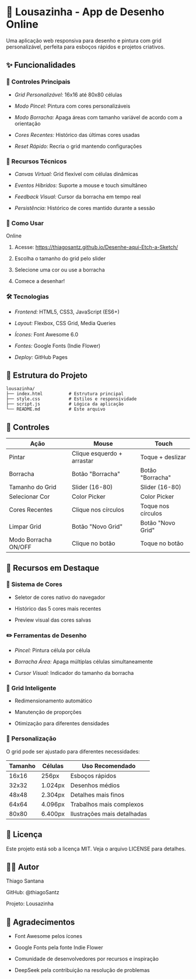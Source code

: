 # 🎨 Lousazinha - App de Desenho Online

Uma aplicação web responsiva para desenho e pintura com grid personalizável, perfeita para esboços rápidos e projetos criativos.

## ✨ Funcionalidades

### 🎯 Controles Principais
- *Grid Personalizável:* 16x16 até 80x80 células

- *Modo Pincel:* Pintura com cores personalizáveis

- *Modo Borracha:* Apaga áreas com tamanho variável de acordo com a orientação

- *Cores Recentes:* Histórico das últimas cores usadas

- *Reset Rápido:* Recria o grid mantendo configurações

### 🎨 Recursos Técnicos
- *Canvas Virtual:* Grid flexível com células dinâmicas

- *Eventos Híbridos:* Suporte a mouse e touch simultâneo

- *Feedback Visual:* Cursor da borracha em tempo real

- *Persistência:* Histórico de cores mantido durante a sessão

### 🚀 Como Usar
Online
1. Acesse: https://thiagosantz.github.io/Desenhe-aqui-Etch-a-Sketch/

2. Escolha o tamanho do grid pelo slider

3. Selecione uma cor ou use a borracha

4. Comece a desenhar!

### 🛠️ Tecnologias
- *Frontend:* HTML5, CSS3, JavaScript (ES6+)

- *Layout:* Flexbox, CSS Grid, Media Queries

- *Ícones:* Font Awesome 6.0

- *Fontes:* Google Fonts (Indie Flower)

- *Deploy:* GitHub Pages

## 📁 Estrutura do Projeto
```
lousazinha/
├── index.html          # Estrutura principal
├── style.css           # Estilos e responsividade
├── script.js           # Lógica da aplicação
└── README.md           # Este arquivo
```

## 🎯 Controles

| Ação | Mouse | Touch |
|------|-------|-------|
| Pintar | Clique esquerdo + arrastar | Toque + deslizar |
| Borracha | Botão "Borracha" | Botão "Borracha" |
| Tamanho do Grid | Slider (16-80) | Slider (16-80) |
| Selecionar Cor | Color Picker | Color Picker |
| Cores Recentes | Clique nos círculos | Toque nos círculos |
| Limpar Grid | Botão "Novo Grid" | Botão "Novo Grid" |
| Modo Borracha ON/OFF | Clique no botão | Toque no botão |

## 🌟 Recursos em Destaque

### 🎨 Sistema de Cores
- Seletor de cores nativo do navegador

- Histórico das 5 cores mais recentes

- Preview visual das cores salvas

### ✏️ Ferramentas de Desenho
- *Pincel:* Pintura célula por célula

- *Borracha Área:* Apaga múltiplas células simultaneamente

- *Cursor Visual:* Indicador do tamanho da borracha

### 📐 Grid Inteligente
- Redimensionamento automático

- Manutenção de proporções

- Otimização para diferentes densidades

### 🔧 Personalização
O grid pode ser ajustado para diferentes necessidades:

| Tamanho | Células | Uso Recomendado 
|---------|---------|-----------------
| 16x16 | 256px | Esboços rápidos 
| 32x32 | 1.024px | Desenhos médios 
| 48x48 | 2.304px | Detalhes mais finos 
| 64x64 | 4.096px | Trabalhos mais complexos 
| 80x80 | 6.400px | Ilustrações mais detalhadas 

## 📄 Licença
Este projeto está sob a licença MIT. Veja o arquivo LICENSE para detalhes.

## 👨‍💻 Autor
Thiago Santana

GitHub: @thiagoSantz

Projeto: Lousazinha

## 🎉 Agradecimentos
- Font Awesome pelos ícones

- Google Fonts pela fonte Indie Flower

- Comunidade de desenvolvedores por recursos e inspiração

- DeepSeek pela contribuição na resolução de problemas

